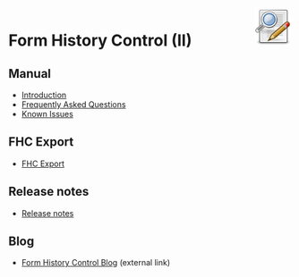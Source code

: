 <img align="right" src="./img/fhc-64.png" alt="Form History Control icon" title="Form History Control icon">

# Form History Control (II)

## Manual
- [Introduction](Manual/manual.md)
- [Frequently Asked Questions](Manual/FAQ.md)
- [Known Issues](Manual/KnownIssues.md)
## FHC Export
- [FHC Export](FHCExport.md)
## Release notes
- [Release notes](ReleaseNotes/fhc-releasenotes.md)
## Blog
- [Form History Control Blog](https://formhistory.blogspot.com/) (external link)